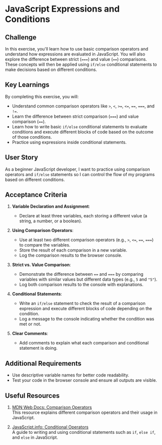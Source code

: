# JavaScript Expressions and Conditions

## Challenge

In this exercise, you'll learn how to use basic comparison operators and understand how expressions are evaluated in JavaScript. You will also explore the difference between strict (`===`) and value (`==`) comparisons. These concepts will then be applied using `if/else` conditional statements to make decisions based on different conditions.

## Key Learnings

By completing this exercise, you will:

- Understand common comparison operators like `>`, `<`, `>=`, `<=`, `==`, `===`, and `!=`.
- Learn the difference between strict comparison (`===`) and value comparison (`==`).
- Learn how to write basic `if/else` conditional statements to evaluate conditions and execute different blocks of code based on the outcome of those conditions.
- Practice using expressions inside conditional statements.

## User Story

As a beginner JavaScript developer, I want to practice using comparison operators and `if/else` statements so I can control the flow of my programs based on different conditions.

## Acceptance Criteria

1. **Variable Declaration and Assignment**:
   - Declare at least three variables, each storing a different value (a string, a number, or a boolean).
2. **Using Comparison Operators**:

   - Use at least two different comparison operators (e.g., `>`, `<=`, `==`, `===`) to compare the variables.
   - Store the result of each comparison in a new variable.
   - Log the comparison results to the browser console.

3. **Strict vs. Value Comparison**:

   - Demonstrate the difference between `==` and `===` by comparing variables with similar values but different data types (e.g., `5` and `"5"`).
   - Log both comparison results to the console with explanations.

4. **Conditional Statements**:

   - Write an `if/else` statement to check the result of a comparison expression and execute different blocks of code depending on the condition.
   - Log a message to the console indicating whether the condition was met or not.

5. **Clear Comments**:
   - Add comments to explain what each comparison and conditional statement is doing.

## Additional Requirements

- Use descriptive variable names for better code readability.
- Test your code in the browser console and ensure all outputs are visible.

## Useful Resources

1. [MDN Web Docs: Comparison Operators](https://developer.mozilla.org/en-US/docs/Web/JavaScript/Reference/Operators/Comparison_Operators)  
   This resource explains different comparison operators and their usage in JavaScript.

2. [JavaScript.info: Conditional Operators](https://javascript.info/ifelse)  
   A guide to writing and using conditional statements such as `if`, `else if`, and `else` in JavaScript.
